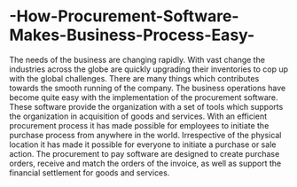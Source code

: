 # -How-Procurement-Software-Makes-Business-Process-Easy-
The needs of the business are changing rapidly. With vast change the industries across the globe are quickly upgrading their inventories to cop up with the global challenges. There are many things which contributes towards the smooth running of the company. The business operations have become quite easy with the implementation of the procurement software.  These software provide the organization with a set of tools which supports the organization in acquisition of goods and services. With an efficient procurement process it has made possible for employees to initiate the purchase process from anywhere in the world. Irrespective of the physical location it has made it possible for everyone to initiate a purchase or sale action.  The  procurement to pay software are designed to create purchase orders, receive and match the orders of the invoice, as well as support the financial settlement for goods and services.
